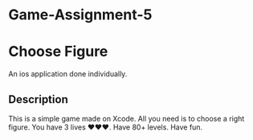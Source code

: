 # Game-Assignment-5
# Choose Figure
An ios application done individually.
## Description
This is a simple game made on Xcode. All you need is to choose a right figure. 
You have 3 lives ❤️❤️❤️. 
Have 80+ levels. 
Have fun.
